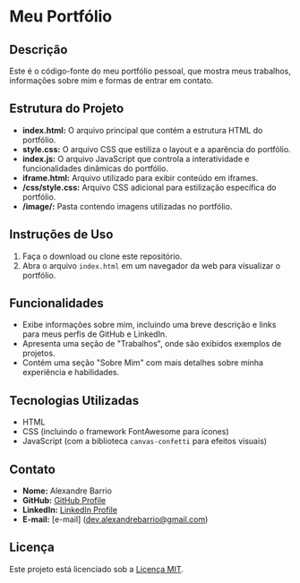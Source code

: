 # Meu Portfólio

## Descrição
Este é o código-fonte do meu portfólio pessoal, que mostra meus trabalhos, informações sobre mim e formas de entrar em contato.

## Estrutura do Projeto
- **index.html:** O arquivo principal que contém a estrutura HTML do portfólio.
- **style.css:** O arquivo CSS que estiliza o layout e a aparência do portfólio.
- **index.js:** O arquivo JavaScript que controla a interatividade e funcionalidades dinâmicas do portfólio.
- **iframe.html:** Arquivo utilizado para exibir conteúdo em iframes.
- **/css/style.css:** Arquivo CSS adicional para estilização específica do portfólio.
- **/image/:** Pasta contendo imagens utilizadas no portfólio.

## Instruções de Uso
1. Faça o download ou clone este repositório.
2. Abra o arquivo `index.html` em um navegador da web para visualizar o portfólio.

## Funcionalidades
- Exibe informações sobre mim, incluindo uma breve descrição e links para meus perfis de GitHub e LinkedIn.
- Apresenta uma seção de "Trabalhos", onde são exibidos exemplos de projetos.
- Contém uma seção "Sobre Mim" com mais detalhes sobre minha experiência e habilidades.

## Tecnologias Utilizadas
- HTML
- CSS (incluindo o framework FontAwesome para ícones)
- JavaScript (com a biblioteca `canvas-confetti` para efeitos visuais)

## Contato
- **Nome:** Alexandre Barrio
- **GitHub:** [GitHub Profile](http://github.com/alexandrebarrio)
- **LinkedIn:** [LinkedIn Profile](https://www.linkedin.com/in/alexandre-barrio-95b029302/)
- **E-mail:** [e-mail] (dev.alexandrebarrio@gmail.com)

## Licença
Este projeto está licenciado sob a [Licença MIT](https://opensource.org/licenses/MIT).
